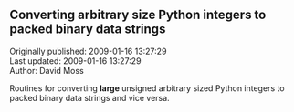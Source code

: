 ## Converting arbitrary size Python integers to packed binary data strings  
Originally published: 2009-01-16 13:27:29  
Last updated: 2009-01-16 13:27:29  
Author: David Moss  
  
Routines for converting **large** unsigned arbitrary sized Python integers to packed binary data strings and vice versa.